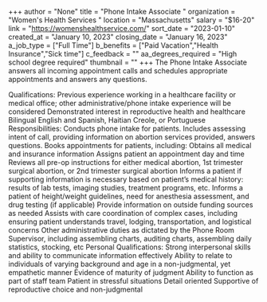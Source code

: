 +++
author = "None"
title = "Phone Intake Associate "
organization = "Women's Health Services "
location = "Massachusetts"
salary = "$16-20"
link = "https://womenshealthservice.com/"
sort_date = "2023-01-10"
created_at = "January 10, 2023"
closing_date = "January 16, 2023"
a_job_type = ["Full Time"]
b_benefits = ["Paid Vacation","Health Insurance","Sick time"]
c_feedback = ""
aa_degrees_required = "High school degree required"
thumbnail = ""
+++
The Phone Intake Associate answers all incoming appointment calls and schedules appropriate appointments and answers any questions. 

Qualifications:
Previous experience working in a healthcare facility or medical office; other administrative/phone intake experience will be considered 
Demonstrated interest in reproductive health and healthcare
Bilingual English and Spanish, Haitian Creole, or Portuguese 
Responsibilities:
Conducts phone intake for patients. Includes assessing intent of call, providing information on abortion services provided, answers questions. 
Books appointments for patients, including: 
Obtains all medical and insurance information
Assigns patient an appointment day and time
Reviews all pre-op instructions for either medical abortion, 1st trimester surgical abortion, or 2nd trimester surgical abortion
Informs a patient if supporting information is necessary based on patient’s medical history: results of lab tests, imaging studies, treatment programs, etc. 
Informs a patient of height/weight guidelines, need for anesthesia assessment, and drug testing (if applicable)
Provide information on outside funding sources as needed
Assists with care coordination of complex cases, including ensuring patient understands travel, lodging, transportation, and logistical concerns 
Other administrative duties as dictated by the Phone Room Supervisor, including assembling charts, auditing charts, assembling daily statistics, stocking, etc
Personal Qualifications:
Strong interpersonal skills and ability to communicate information effectively
Ability to relate to individuals of varying background and age in a non-judgmental, yet empathetic manner
Evidence of maturity of judgment
Ability to function as part of staff team
Patient in stressful situations
Detail oriented
Supportive of reproductive choice and non-judgmental
 
